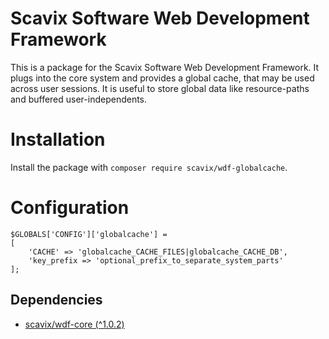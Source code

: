 Scavix Software Web Development Framework
=========================================
This is a package for the Scavix Software Web Development Framework.
It plugs into the core system and provides a global cache, that may be used across user sessions.
It is useful to store global data like resource-paths and buffered user-independents.

Installation
============
Install the package with `composer require scavix/wdf-globalcache`.

Configuration
=============
```
$GLOBALS['CONFIG']['globalcache'] =
[
    'CACHE' => 'globalcache_CACHE_FILES|globalcache_CACHE_DB',
    'key_prefix => 'optional_prefix_to_separate_system_parts'
];
```

Dependencies
------------
* [scavix/wdf-core (^1.0.2)](https://packagist.org/packages/scavix/wdf-core#v1.0.2)
